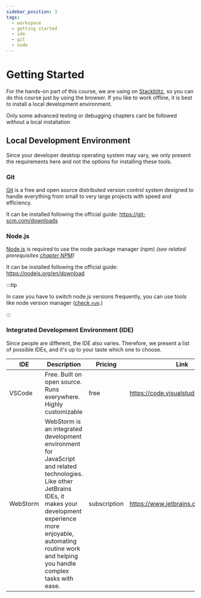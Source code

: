 ```yaml
---
sidebar_position: 3
tags:
  - workspace
  - getting started
  - ide
  - git
  - node
---
```


# Getting Started

For the hands-on part of this course, we are using on [Stackblitz](https://stackblitz.com), so you can do this course
just by using the browser.
If you like to work offline, it is best to install a local development environment.

Only some advanced testing or debugging chapters cant be followed without a local installation

## Local Development Environment

Since your developer desktop operating system may vary,
we only present the requirements here and not the options for installing these tools.

### Git

[Git](https://git-scm.com) is a free and open source distributed version control system designed to handle everything
from small to very large projects with speed and efficiency.

It can be installed following the official guide: https://git-scm.com/downloads

### Node.js

[Node.js](https://nodejs.org) is required to use the node package manager (npm) _(see related
prerequisites [chapter NPM](prerequisites/package-managers#node-package-manager-npm))_

It can be installed following the official guide: https://nodejs.org/en/download

:::tip

In case you have to switch node.js versions frequently, you can use tools like node version
manager ([check `nvm`](https://github.com/nvm-sh/nvm).)

:::

### Integrated Development Environment (IDE)

Since people are different, the IDE also varies.
Therefore, we present a list of possible IDEs, and it's up to your taste which one to choose.

| IDE      | Description                                                                                                                                                                                                                                              | Pricing      | Link                               |
|----------|----------------------------------------------------------------------------------------------------------------------------------------------------------------------------------------------------------------------------------------------------------|--------------|------------------------------------|
| VSCode   | Free. Built on open source. Runs everywhere. Highly customizable                                                                                                                                                                                         | free         | https://code.visualstudio.com      |
| WebStorm | WebStorm is an integrated development environment for JavaScript and related technologies. <br/> Like other JetBrains IDEs, it makes your development experience more enjoyable, automating routine work and helping you handle complex tasks with ease. | subscription | https://www.jetbrains.com/webstorm |


